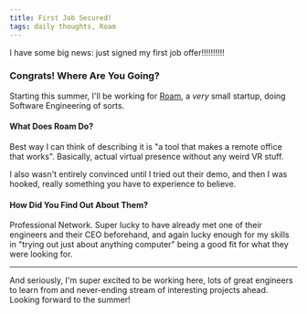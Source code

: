```yaml
---
title: First Job Secured!
tags: daily thoughts, Roam
---
```


I have some big news: just signed my first job offer!!!!!!!!!!

### Congrats! Where Are You Going?

Starting this summer, I'll be working for [Roam](https://ro.am/about), a _very_ small startup, doing Software Engineering of sorts.

#### What Does Roam Do?

Best way I can think of describing it is "a tool that makes a remote office that works". Basically, actual virtual presence without any weird VR stuff.

I also wasn't entirely convinced until I tried out their demo, and then I was hooked, really something you have to experience to believe.

#### How Did You Find Out About Them?

Professional Network. Super lucky to have already met one of their engineers and their CEO beforehand, and again lucky enough for my skills in "trying out just about anything computer" being a good fit for what they were looking for.

<hr/>

And seriously, I'm super excited to be working here, lots of great engineers to learn from and never-ending stream of interesting projects ahead. Looking forward to the summer!
